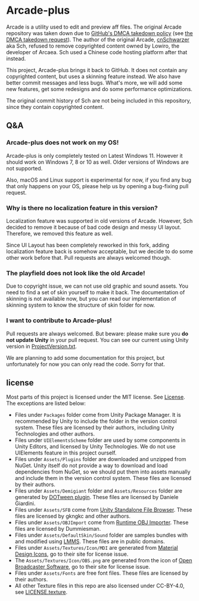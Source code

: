 # Arcade-plus

Arcade is a utility used to edit and preview aff files. The original Arcade repository was taken down due to [GitHub's DMCA takedown policy](https://docs.github.com/en/site-policy/content-removal-policies/dmca-takedown-policy) (see [the DMCA takedown request](https://github.com/github/dmca/blob/master/2019/02/2019-02-27-Arcaea.md)). The author of the original Arcade, [cnSchwarzer](https://github.com/cnSchwarzer) aka Sch, refused to remove copyrighted content owned by Lowiro, the developer of Arcaea. Sch used a Chinese code hosting platform after that instead.

This project, Arcade-plus brings it back to GitHub. It does not contain any copyrighted content, but uses a skinning feature instead. We also have better commit messages and less bugs. What's more, we will add some new features, get some redesigns and do some performance optimizations.

The original commit history of Sch are not being included in this repository, since they contain copyrighted content.

## Q&A

### Arcade-plus does not work on my OS!

Arcade-plus is only completely tested on Latest Windows 11. However it should work on Windows 7, 8 or 10 as well. Older versions of Windows are not supported.

Also, macOS and Linux support is experimental for now, if you find any bug that only happens on your OS, please help us by opening a bug-fixing pull request.

### Why is there no localization feature in this version?

Localization feature was supported in old versions of Arcade. However, Sch decided to remove it because of bad code design and messy UI layout. Therefore, we removed this feature as well.

Since UI Layout has been completely reworked in this fork, adding localization feature back is somehow acceptable, but we decide to do some other work before that. Pull requests are always welcomed though.

### The playfield does not look like the old Arcade!

Due to copyright issue, we can not use old graphic and sound assets. You need to find a set of skin yourself to make it back. The documentation of skinning is not available now, but you can read our implementation of skinning system to know the structure of skin folder for now.

### I want to contribute to Arcade-plus!

Pull requests are always welcomed. But beware: please make sure you **do not update Unity** in your pull request. You can see our current using Unity version in [ProjectVersion.txt](ProjectSettings\ProjectVersion.txt).

We are planning to add some documentation for this project, but unfortunately for now you can only read the code. Sorry for that.

## license

Most parts of this project is licensed under the MIT license. See [License](LICENSE). The exceptions are listed below:

- Files under `Packages` folder come from Unity Package Manager. It is recommended by Unity to include the folder in the version control system. These files are licensed by their authors, including Unity Technologies and other authors.
- Files under `UIElementsScheme` folder are used by some components in Unity Editors, and licensed by Unity Technologies. We do not use UIElements feature in this project ourself.
- Files under `Assets/Plugins` folder are downloaded and unzipped from NuGet. Unity itself do not provide a way to download and load dependencies from NuGet, so we should put them into assets manually and include them in the version control system. These files are licensed by their authors.
- Files under `Assets/Demigiant` folder and `Assets/Resources` folder are generated by [DOTween plugin](http://dotween.demigiant.com/). These files are licensed by Daniele Giardini.
- Files under `Assets/SFB` come from [Unity Standalone File Browser](https://github.com/gkngkc/UnityStandaloneFileBrowser). These files are licensed by gkngkc and other authors.
- Files under `Assets/OBJImport` come from [Runtime OBJ Importer](https://assetstore.unity.com/packages/tools/modeling/runtime-obj-importer-49547). These files are licensed by Dummiesman.
- Files under `Assets/DefaultSkin/Sound` folder are samples bundles with and modified using [LMMS](https://lmms.io). These files are in public domains.
- Files under `Assets/Textures/Icon/MDI` are generated from [Material Design Icons](https://pictogrammers.com/library/mdi/), go to their site for license issue.
- The `Assets/Textures/Icon/OBS.png` are generated from the icon of [Open Broadcaster Software](https://obsproject.com/), go to their site for license issue.
- Files under `Assets/Fonts` are free font files. These files are licensed by their authors.
- All other Texture files in this repo are also licensed under CC-BY-4.0, see [LICENSE.texture](LICENSE.texture).
